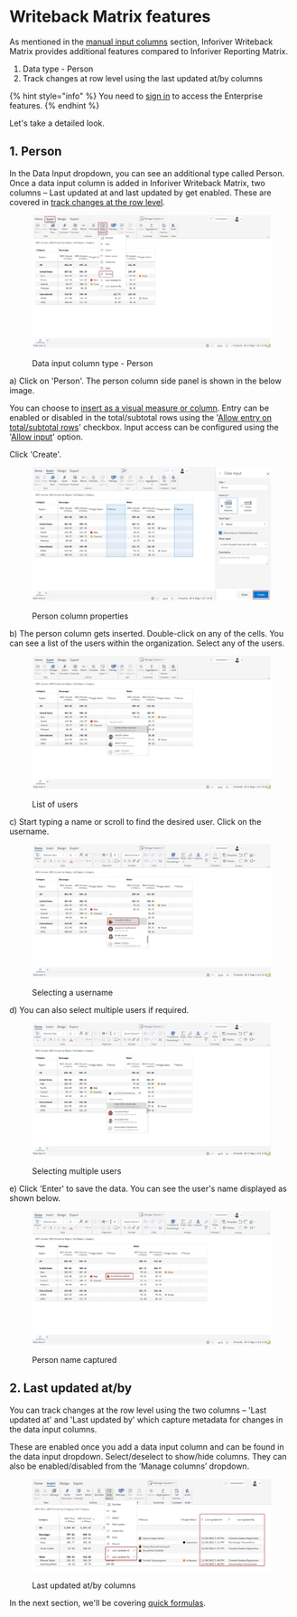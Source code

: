 # Writeback Matrix features

As mentioned in the [manual input columns](../insert-manual-input-columns.md) section, Inforiver Writeback Matrix provides additional features compared to Inforiver Reporting Matrix.

1. Data type - Person
2. Track changes at row level using the last updated at/by columns

{% hint style="info" %}
You need to [sign in](../insert-manual-input-columns.md#1.-sign-in) to access the Enterprise features.
{% endhint %}

Let's take a detailed look.

## 1. Person

In the Data Input dropdown, you can see an additional type called Person. Once a data input column is added in Inforiver Writeback Matrix, two columns – Last updated at and last updated by get enabled. These are covered in [track changes at the row level](writeback-matrix-features.md#2.-track-changes-at-row-level).

<figure><img src="../../../.gitbook/assets/4.4.4.2 Person.png" alt=""><figcaption><p>Data input column type - Person</p></figcaption></figure>

a) Click on 'Person'. The person column side panel is shown in the below image.&#x20;

You can choose to [insert as a visual measure or column](../insert-manual-input-columns.md#1.-insert-as). Entry can be enabled or disabled in the total/subtotal rows using the '[Allow entry on total/subtotal rows](dropdown/#iii-entry-in-total-subtotal-rows)' checkbox. Input access can be configured using the '[Allow input](../insert-manual-input-columns.md#2.-allow-input)' option.&#x20;

Click 'Create'.

<figure><img src="../../../.gitbook/assets/4.4.4.4 Person.png" alt=""><figcaption><p>Person column properties</p></figcaption></figure>

b) The person column gets inserted. Double-click on any of the cells. You can see a list of the users within the organization. Select any of the users.

<figure><img src="../../../.gitbook/assets/4.4.4.5 Person.png" alt=""><figcaption><p>List of users</p></figcaption></figure>

c) Start typing a name or scroll to find the desired user. Click on the username.

<figure><img src="../../../.gitbook/assets/4.4.4.6 Person.png" alt=""><figcaption><p>Selecting a username</p></figcaption></figure>

d) You can also select multiple users if required.

<figure><img src="../../../.gitbook/assets/4.4.4.7 Person.png" alt=""><figcaption><p>Selecting multiple users</p></figcaption></figure>

e) Click 'Enter' to save the data. You can see the user's name displayed as shown below.

<figure><img src="../../../.gitbook/assets/4.4.4.8 Person.png" alt=""><figcaption><p>Person name captured</p></figcaption></figure>

## 2. Last updated at/by&#x20;

You can track changes at the row level using the two columns – 'Last updated at' and 'Last updated by' which capture metadata for changes in the data input columns.&#x20;

These are enabled once you add a data input column and can be found in the data input dropdown. Select/deselect to show/hide columns. They can also be enabled/disabled from the ‘Manage columns’ dropdown.

<figure><img src="../../../.gitbook/assets/4.4.4.1 Person.png" alt=""><figcaption><p>Last updated at/by columns</p></figcaption></figure>

In the next section, we'll be covering [quick formulas](../quick-formula.md).
